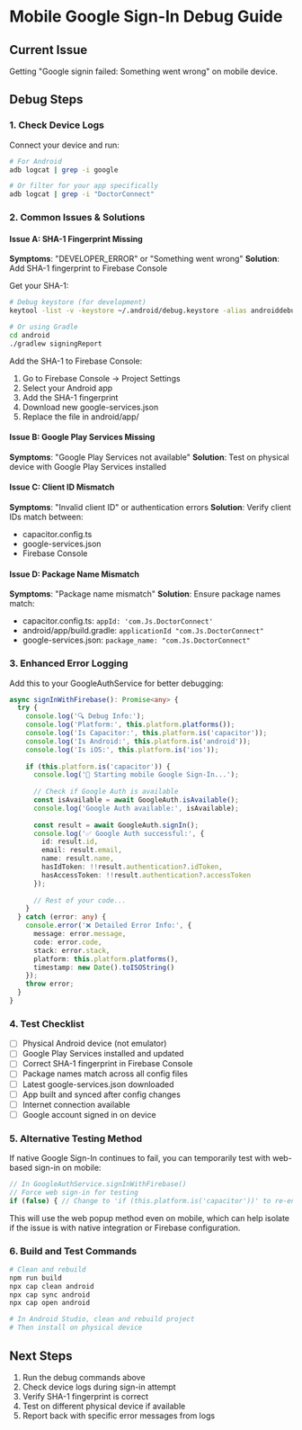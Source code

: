 # Mobile Google Sign-In Debug Guide

## Current Issue
Getting "Google signin failed: Something went wrong" on mobile device.

## Debug Steps

### 1. Check Device Logs
Connect your device and run:
```bash
# For Android
adb logcat | grep -i google

# Or filter for your app specifically
adb logcat | grep -i "DoctorConnect"
```

### 2. Common Issues & Solutions

#### Issue A: SHA-1 Fingerprint Missing
**Symptoms**: "DEVELOPER_ERROR" or "Something went wrong"
**Solution**: Add SHA-1 fingerprint to Firebase Console

Get your SHA-1:
```bash
# Debug keystore (for development)
keytool -list -v -keystore ~/.android/debug.keystore -alias androiddebugkey -storepass android -keypass android

# Or using Gradle
cd android
./gradlew signingReport
```

Add the SHA-1 to Firebase Console:
1. Go to Firebase Console → Project Settings
2. Select your Android app
3. Add the SHA-1 fingerprint
4. Download new google-services.json
5. Replace the file in android/app/

#### Issue B: Google Play Services Missing
**Symptoms**: "Google Play Services not available"
**Solution**: Test on physical device with Google Play Services installed

#### Issue C: Client ID Mismatch
**Symptoms**: "Invalid client ID" or authentication errors
**Solution**: Verify client IDs match between:
- capacitor.config.ts
- google-services.json
- Firebase Console

#### Issue D: Package Name Mismatch
**Symptoms**: "Package name mismatch"
**Solution**: Ensure package names match:
- capacitor.config.ts: `appId: 'com.Js.DoctorConnect'`
- android/app/build.gradle: `applicationId "com.Js.DoctorConnect"`
- google-services.json: `package_name: "com.Js.DoctorConnect"`

### 3. Enhanced Error Logging

Add this to your GoogleAuthService for better debugging:

```typescript
async signInWithFirebase(): Promise<any> {
  try {
    console.log('🔍 Debug Info:');
    console.log('Platform:', this.platform.platforms());
    console.log('Is Capacitor:', this.platform.is('capacitor'));
    console.log('Is Android:', this.platform.is('android'));
    console.log('Is iOS:', this.platform.is('ios'));
    
    if (this.platform.is('capacitor')) {
      console.log('📱 Starting mobile Google Sign-In...');
      
      // Check if Google Auth is available
      const isAvailable = await GoogleAuth.isAvailable();
      console.log('Google Auth available:', isAvailable);
      
      const result = await GoogleAuth.signIn();
      console.log('✅ Google Auth successful:', {
        id: result.id,
        email: result.email,
        name: result.name,
        hasIdToken: !!result.authentication?.idToken,
        hasAccessToken: !!result.authentication?.accessToken
      });
      
      // Rest of your code...
    }
  } catch (error: any) {
    console.error('❌ Detailed Error Info:', {
      message: error.message,
      code: error.code,
      stack: error.stack,
      platform: this.platform.platforms(),
      timestamp: new Date().toISOString()
    });
    throw error;
  }
}
```

### 4. Test Checklist

- [ ] Physical Android device (not emulator)
- [ ] Google Play Services installed and updated
- [ ] Correct SHA-1 fingerprint in Firebase Console
- [ ] Package names match across all config files
- [ ] Latest google-services.json downloaded
- [ ] App built and synced after config changes
- [ ] Internet connection available
- [ ] Google account signed in on device

### 5. Alternative Testing Method

If native Google Sign-In continues to fail, you can temporarily test with web-based sign-in on mobile:

```typescript
// In GoogleAuthService.signInWithFirebase()
// Force web sign-in for testing
if (false) { // Change to 'if (this.platform.is('capacitor'))' to re-enable native
```

This will use the web popup method even on mobile, which can help isolate if the issue is with native integration or Firebase configuration.

### 6. Build and Test Commands

```bash
# Clean and rebuild
npm run build
npx cap clean android
npx cap sync android
npx cap open android

# In Android Studio, clean and rebuild project
# Then install on physical device
```

## Next Steps

1. Run the debug commands above
2. Check device logs during sign-in attempt
3. Verify SHA-1 fingerprint is correct
4. Test on different physical device if available
5. Report back with specific error messages from logs